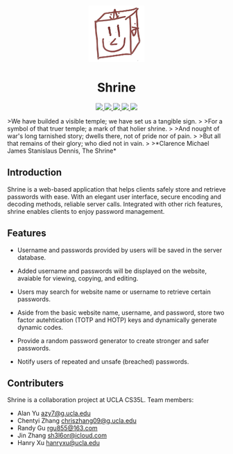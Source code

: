 
<p align="center">
    <img src="./src/Assets/logo.png"  width="130" height="130" >
    <h1 align="center">Shrine</h1>
</p>
<p align="center">
    <a href="https://github.com/badges/shields/generate">
         <img src="https://img.shields.io/badge/hyplaze-shrine-informational?logo=github">
    </a>
    <a href="https://github.com/badges/shields/generate">
        <img src="https://img.shields.io/badge/npm-8.1.3-informational">
    </a>
    <a href="https://github.com/badges/shields/generate">
        <img src="https://img.shields.io/badge/hair-loss-red">
    </a>
    <a href="https://github.com/badges/shields/generate">
        <img src="https://img.shields.io/badge/status-ptsd-red">
    </a>
    <a href="https://github.com/badges/shields/generate">
        <img src="https://img.shields.io/badge/build-suceess-success">
    </a>
</p>
>We have builded a visible temple; we have set us a tangible sign.
>
>For a symbol of that truer temple; a mark of that holier shrine.
>
>And nought of war's long tarnished story; dwells there, not of pride nor of pain.
>
>But all that remains of their glory; who died not in vain.
>
>*Clarence Michael James Stanislaus Dennis, The Shrine*

## Introduction

Shrine is a web-based application that helps clients safely store and retrieve passwords with ease. With an elegant user interface, secure encoding and decoding methods, reliable server calls. Integrated with other rich features, shrine enables clients to enjoy password management.

## Features

- Username and passwords provided by users will be saved in the server database.
- Added username and passwords will be displayed on the website, avaiable for viewing, copying, and editing.
- Users may search for website name or username to retrieve certain passwords.
- Aside from the basic website name, username, and password, store two factor autehtication (TOTP and HOTP) keys and dynamically generate dynamic codes.
- Provide a random password generator to create stronger and safer passwords.

- Notify users of repeated and unsafe (breached) passwords.
## Contributers

Shrine is a collaboration project at UCLA CS35L. Team members:
- Alan Yu [azy7@g.ucla.edu](mailto:azy7@g.ucla.edu)
- Chentyi Zhang [chriszhang09@g.ucla.edu](mailto:chriszhang09@g.ucla.edu)
- Randy Gu [rgu855@163.com](mailto:rgu855@163.com)
- Jin Zhang [sh3l6or@icloud.com](mailto:sh3l6or@icloud.com)
- Hanry Xu [hanryxu@ucla.edu](mailto:hanryxu@ucla.edu)
